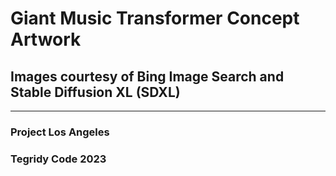 # Giant Music Transformer Concept Artwork

## Images courtesy of Bing Image Search and Stable Diffusion XL (SDXL)

***

### Project Los Angeles
### Tegridy Code 2023
